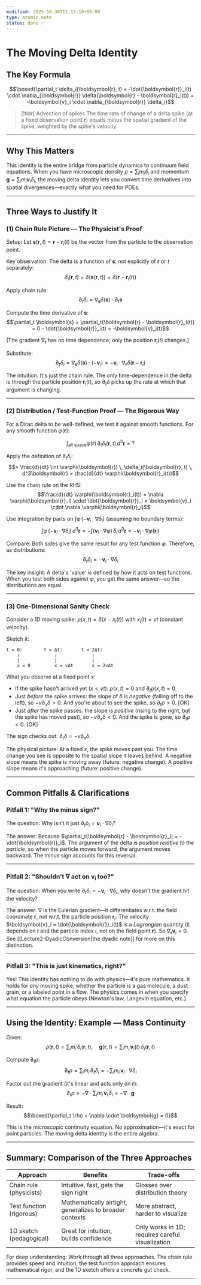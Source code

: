 ```yaml
---
modified: 2025-10-30T11:15:18+00:00
type: atomic note
status: done ✅
---
```

# The Moving Delta Identity

## The Key Formula

$$\boxed{\partial_t \delta_i(\boldsymbol{r}, t) = -\dot{\boldsymbol{r}}_i(t) \cdot \nabla_{\boldsymbol{r}} \delta(\boldsymbol{r} - \boldsymbol{r}_i(t)) = -\boldsymbol{v}_i \cdot \nabla_{\boldsymbol{r}} \delta_i}$$

> [!tldr] Advection of spikes
> The time rate of change of a delta spike (at a fixed observation point $\boldsymbol{r}$) equals minus the spatial gradient of the spike, weighted by the spike's velocity.

---

## Why This Matters

This identity is the entire bridge from particle dynamics to continuum field equations. When you have microscopic density $\rho = \sum_i m_i \delta_i$ and momentum $\boldsymbol{g} = \sum_i m_i \boldsymbol{v}_i \delta_i$, the moving delta identity lets you convert time derivatives into spatial divergences—exactly what you need for PDEs.

---

## Three Ways to Justify It

### (1) Chain Rule Picture — The Physicist's Proof

Setup: Let $\boldsymbol{s}(\boldsymbol{r}, t) = \boldsymbol{r} - \boldsymbol{r}_i(t)$ be the vector from the particle to the observation point.

Key observation: The delta is a function of $\boldsymbol{s}$, not explicitly of $\boldsymbol{r}$ or $t$ separately:
$$\delta_i(\boldsymbol{r}, t) = \delta(\boldsymbol{s}(\boldsymbol{r}, t)) = \delta(\boldsymbol{r} - \boldsymbol{r}_i(t))$$

Apply chain rule:
$$\partial_t \delta_i = \nabla_{\boldsymbol{s}} \delta(\boldsymbol{s}) \cdot \partial_t \boldsymbol{s}$$

Compute the time derivative of $\boldsymbol{s}$:
$$\partial_t \boldsymbol{s} = \partial_t(\boldsymbol{r} - \boldsymbol{r}_i(t)) = 0 - \dot{\boldsymbol{r}}_i(t) = -\boldsymbol{v}_i(t)$$

(The gradient $\nabla_{\boldsymbol{r}}$ has no time dependence; only the position $\boldsymbol{r}_i(t)$ changes.)

Substitute:
$$\partial_t \delta_i = \nabla_{\boldsymbol{s}} \delta(\boldsymbol{s}) \cdot (-\boldsymbol{v}_i) = -\boldsymbol{v}_i \cdot \nabla_{\boldsymbol{r}} \delta(\boldsymbol{r} - \boldsymbol{r}_i)$$

The intuition: It's just the chain rule. The only time-dependence in the delta is through the particle position $\boldsymbol{r}_i(t)$, so $\partial_t \delta$ picks up the rate at which that argument is changing.

---

### (2) Distribution / Test-Function Proof — The Rigorous Way

For a Dirac delta to be well-defined, we test it against smooth functions. For any smooth function $\varphi(\boldsymbol{r})$:

$$\int_{\text{all space}} \varphi(\boldsymbol{r}) \, \partial_t \delta_i(\boldsymbol{r}, t) \, d^3\boldsymbol{r} = ?$$

Apply the definition of $\partial_t \delta_i$:
$$= \frac{d}{dt} \int \varphi(\boldsymbol{r}) \, \delta_i(\boldsymbol{r}, t) \, d^3\boldsymbol{r} = \frac{d}{dt} \varphi(\boldsymbol{r}_i(t))$$

Use the chain rule on the RHS:
$$\frac{d}{dt} \varphi(\boldsymbol{r}_i(t)) = \nabla \varphi(\boldsymbol{r}_i) \cdot \dot{\boldsymbol{r}}_i = \boldsymbol{v}_i \cdot \nabla \varphi(\boldsymbol{r}_i)$$

Use integration by parts on $\int \varphi \, (-\boldsymbol{v}_i \cdot \nabla \delta_i)$ (assuming no boundary terms):
$$\int \varphi \, (-\boldsymbol{v}_i \cdot \nabla \delta_i) \, d^3\boldsymbol{r} = -\int (\boldsymbol{v}_i \cdot \nabla \varphi) \, \delta_i \, d^3\boldsymbol{r} = -\boldsymbol{v}_i \cdot \nabla \varphi(\boldsymbol{r}_i)$$

Compare: Both sides give the same result for any test function $\varphi$. Therefore, as distributions:
$$\partial_t \delta_i = -\boldsymbol{v}_i \cdot \nabla \delta_i$$

The key insight: A delta's 'value' is defined by how it acts on test functions. When you test both sides against $\varphi$, you get the same answer—so the distributions are equal.

---

### (3) One-Dimensional Sanity Check

Consider a 1D moving spike: $\rho(x, t) = \delta(x - x_i(t))$ with $x_i(t) = vt$ (constant velocity).

Sketch it:
```
t = 0:        t = Δt:       t = 2Δt:
    ↓             ↓             ↓
    |             |             |
    x = 0         x = vΔt       x = 2vΔt
```

What you observe at a fixed point $x$:
- If the spike hasn't arrived yet ($x < vt$): $\rho(x, t) = 0$ and $\partial_t \rho(x, t) = 0$.
- Just *before* the spike arrives: the slope of $\delta$ is *negative* (falling off to the left), so $-v \partial_x \delta > 0$. And you're about to see the spike, so $\partial_t \rho > 0$. [OK]
- Just *after* the spike passes: the slope is *positive* (rising to the right, but the spike has moved past), so $-v \partial_x \delta < 0$. And the spike is gone, so $\partial_t \rho < 0$. [OK]

The sign checks out: $\partial_t \delta = -v \partial_x \delta$.

The physical picture: At a fixed $x$, the spike moves past you. The time change you see is opposite to the spatial slope it leaves behind. A negative slope means the spike is moving away (future: negative change). A positive slope means it's approaching (future: positive change).

---

## Common Pitfalls & Clarifications

### Pitfall 1: "Why the minus sign?"

The question: Why isn't it just $\partial_t \delta_i = \boldsymbol{v}_i \cdot \nabla \delta_i$?

The answer: Because $\partial_t(\boldsymbol{r} - \boldsymbol{r}_i) = -\dot{\boldsymbol{r}}_i$. The argument of the delta is *position relative to the particle*, so when the particle moves forward, the argument moves backward. The minus sign accounts for this reversal.

---

### Pitfall 2: "Shouldn't $\nabla$ act on $\boldsymbol{v}_i$ too?"

The question: When you write $\partial_t \delta_i = -\boldsymbol{v}_i \cdot \nabla \delta_i$, why doesn't the gradient hit the velocity?

The answer: $\nabla$ is the Eulerian gradient—it differentiates w.r.t. the field coordinate $\boldsymbol{r}$, not w.r.t. the particle position $\boldsymbol{r}_i$. The velocity $\boldsymbol{v}_i = \dot{\boldsymbol{r}}_i(t)$ is a *Lagrangian* quantity (it depends on $t$ and the particle index $i$, not on the field point $\boldsymbol{r}$). So $\nabla_{\boldsymbol{r}} \boldsymbol{v}_i = 0$. See [[Lecture2-DyadicConversion|the dyadic note]] for more on this distinction.

---

### Pitfall 3: "This is just kinematics, right?"

Yes! This identity has nothing to do with physics—it's pure mathematics. It holds for *any* moving spike, whether the particle is a gas molecule, a dust grain, or a labeled point in a flow. The physics comes in when you specify what equation the particle obeys (Newton's law, Langevin equation, etc.).

---

## Using the Identity: Example — Mass Continuity

Given:
$$\rho(\boldsymbol{r}, t) = \sum_i m_i \, \delta_i(\boldsymbol{r}, t), \quad \boldsymbol{g}(\boldsymbol{r}, t) = \sum_i m_i \, \boldsymbol{v}_i(t) \, \delta_i(\boldsymbol{r}, t)$$

Compute $\partial_t \rho$:
$$\partial_t \rho = \sum_i m_i \, \partial_t \delta_i = -\sum_i m_i \, \boldsymbol{v}_i \cdot \nabla \delta_i$$

Factor out the gradient (it's linear and acts only on $\boldsymbol{r}$):
$$\partial_t \rho = -\nabla \cdot \sum_i m_i \, \boldsymbol{v}_i \, \delta_i = -\nabla \cdot \boldsymbol{g}$$

Result:
$$\boxed{\partial_t \rho + \nabla \cdot \boldsymbol{g} = 0}$$

This is the microscopic continuity equation. No approximation—it's exact for point particles. The moving delta identity is the entire algebra.

---

## Summary: Comparison of the Three Approaches

| Approach | Benefits | Trade-offs |
|---|---|---|
| Chain rule (physicists) | Intuitive, fast, gets the sign right | Glosses over distribution theory |
| Test function (rigorous) | Mathematically airtight, generalizes to broader contexts | More abstract, harder to visualize |
| 1D sketch (pedagogical) | Great for intuition, builds confidence | Only works in 1D; requires careful visualization |

For deep understanding: Work through all three approaches. The chain rule provides speed and intuition, the test function approach ensures mathematical rigor, and the 1D sketch offers a concrete gut check.

---
